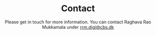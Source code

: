 ---
title: Contact
subtitle: Please get in touch for more information. You can contact Raghava Rao Mukkamala under rrm.digi@cbs.dk 
description: Contact for Cybersecurity Lab.
featured_image: /images/demo/contact.jpg
---